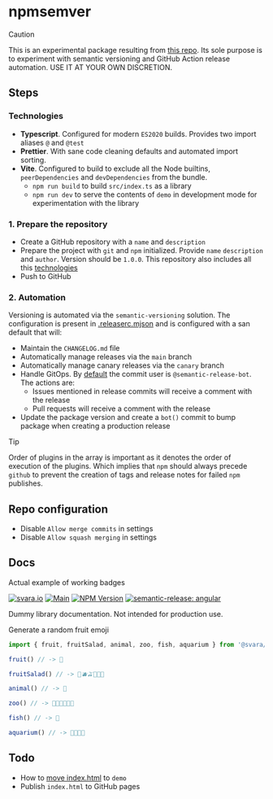# npmsemver

> [!CAUTION]
> This is an experimental package resulting from [this repo](https://github.com/svaraborut/npmsemver). Its sole purpose
> is
> to experiment with semantic versioning and GitHub Action release automation. USE IT AT YOUR OWN DISCRETION.

## Steps

### Technologies

- **Typescript**. Configured for modern `ES2020` builds. Provides two import aliases `@` and `@test`
- **Prettier**. With sane code cleaning defaults and automated import sorting.
- **Vite**. Configured to build to exclude all the Node builtins, `peerDependencies` and `devDependencies` from the
  bundle.
    - `npm run build` to build `src/index.ts` as a library
    - `npm run dev` to serve the contents of `demo` in development mode for experimentation with the library

### 1. Prepare the repository

- Create a GitHub repository with a `name` and `description`
- Prepare the project with `git` and `npm` initialized. Provide `name` `description` and `author`. Version should be
  `1.0.0`. This repository also includes all this [technologies](#technologies)
- Push to GitHub

### 2. Automation

Versioning is automated via the `semantic-versioning` solution. The configuration is present
in [.releaserc.mjson](.releaserc.mjs) and is configured with a san default that will:

- Maintain the `CHANGELOG.md` file
- Automatically manage releases via the `main` branch
- Automatically manage canary releases via the `canary` branch
- Handle GitOps. By [default](https://github.com/semantic-release/git) the commit user is `@semantic-release-bot`. The
  actions are:
    - Issues mentioned in release commits will receive a comment with the release
    - Pull requests will receive a comment with the release
- Update the package version and create a `bot()` commit to bump package when creating a production release

> [!TIP]
> Order of plugins in the array is important as it denotes the order of execution of the plugins. Which implies that
`npm` should always precede `github` to prevent the creation of tags and release notes for failed `npm` publishes.

## Repo configuration

- Disable `Allow merge commits` in settings
- Disable `Allow squash merging` in settings

## Docs

Actual example of working badges

[![svara.io](https://svara.io/assets/badge.svg)](https://svara.io/)
[![Main](https://github.com/svaraborut/npmsemver/actions/workflows/main.yml/badge.svg)](https://github.com/svaraborut/npmsemver/actions/workflows/main.yml)
[![NPM Version](https://img.shields.io/npm/v/%40svara%2Fnpmsemver)](https://www.npmjs.com/package/@svara/npmsemver)
[![semantic-release: angular](https://img.shields.io/badge/semantic--release-angular-e10079?logo=semantic-release)](https://github.com/semantic-release/semantic-release)

Dummy library documentation. Not intended for production use.

Generate a random fruit emoji

```typescript
import { fruit, fruitSalad, animal, zoo, fish, aquarium } from '@svara/npmsemver'

fruit() // -> 🍊

fruitSalad() // -> 🥝🫐🫒🍊🍇🍍

animal() // -> 🦎

zoo() // -> 🐞🦋🐓🐢🦝🐴

fish() // -> 🦀

aquarium() // -> 🐙🦑🦐🦞
```

## Todo

- How to [move index.html](https://stackoverflow.com/questions/71295772) to `demo`
- Publish `index.html` to GitHub pages
